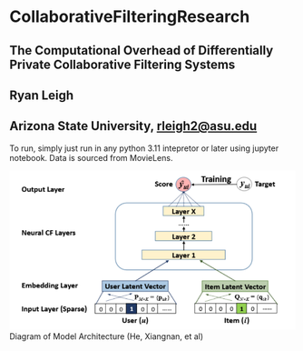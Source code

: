 # CollaborativeFilteringResearch


## The Computational Overhead of Differentially Private Collaborative Filtering Systems 
## Ryan Leigh 
## Arizona State University, rleigh2@asu.edu 


To run, simply just run in any python 3.11 intepretor or later using jupyter notebook. Data is sourced from MovieLens.

![Diagram of Model Architecture](diagram.PNG)
Diagram of Model Architecture (He, Xiangnan, et al)